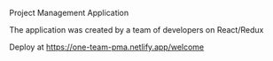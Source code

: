 Project Management Application

The application was created by a team of developers on React/Redux

Deploy at https://one-team-pma.netlify.app/welcome
